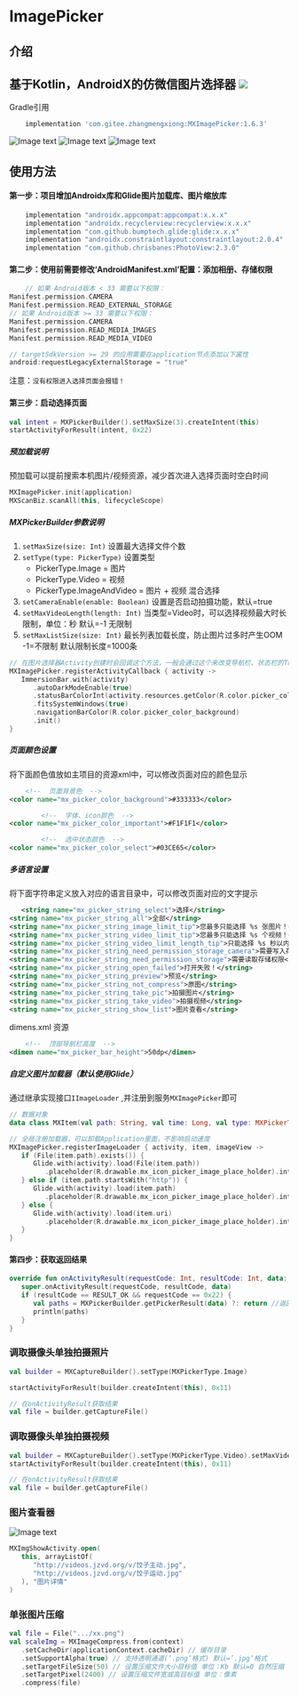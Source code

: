 # ImagePicker

## 介绍

基于Kotlin，AndroidX的仿微信图片选择器
[![](https://jitpack.io/v/com.gitee.zhangmengxiong/MXImagePicker.svg)](https://jitpack.io/#com.gitee.zhangmengxiong/MXImagePicker)
---
Gradle引用

```gradle
    implementation 'com.gitee.zhangmengxiong:MXImagePicker:1.6.3'
```

![Image text](https://gitee.com/zhangmengxiong/MXImagePicker/raw/master/imgs/screenshot1.png)
![Image text](https://gitee.com/zhangmengxiong/MXImagePicker/raw/master/imgs/screenshot2.png)
![Image text](https://gitee.com/zhangmengxiong/MXImagePicker/raw/master/imgs/screenshot3.png)

## 使用方法

#### 第一步：项目增加Androidx库和Glide图片加载库、图片缩放库

```gradle
    implementation "androidx.appcompat:appcompat:x.x.x"
    implementation "androidx.recyclerview:recyclerview:x.x.x"
    implementation "com.github.bumptech.glide:glide:x.x.x"
    implementation "androidx.constraintlayout:constraintlayout:2.0.4"
    implementation "com.github.chrisbanes:PhotoView:2.3.0"
```

#### 第二步：使用前需要修改‘AndroidManifest.xml’配置：添加相册、存储权限

```kotlin
    // 如果 Android版本 < 33 需要以下权限：
Manifest.permission.CAMERA
Manifest.permission.READ_EXTERNAL_STORAGE
// 如果 Android版本 >= 33 需要以下权限：
Manifest.permission.CAMERA
Manifest.permission.READ_MEDIA_IMAGES
Manifest.permission.READ_MEDIA_VIDEO

// targetSdkVersion >= 29 的应用需要在application节点添加以下属性
android:requestLegacyExternalStorage = "true"
```

注意：`没有权限进入选择页面会报错！`

#### 第三步：启动选择页面

```kotlin
val intent = MXPickerBuilder().setMaxSize(3).createIntent(this)
startActivityForResult(intent, 0x22)
```

##### 预加载说明

预加载可以提前搜索本机图片/视频资源，减少首次进入选择页面时空白时间

```kotlin
MXImagePicker.init(application)
MXScanBiz.scanAll(this, lifecycleScope)
```

##### MXPickerBuilder参数说明

1. `setMaxSize(size: Int)` 设置最大选择文件个数
2. `setType(type: PickerType)` 设置类型
   * PickerType.Image = 图片
   * PickerType.Video = 视频
   * PickerType.ImageAndVideo = 图片 + 视频 混合选择
3. `setCameraEnable(enable: Boolean)` 设置是否启动拍摄功能，默认=true
4. `setMaxVideoLength(length: Int)` 当类型=Video时，可以选择视频最大时长限制，单位：秒 默认=-1 无限制
5. `setMaxListSize(size: Int)` 最长列表加载长度，防止图片过多时产生OOM -1=不限制 默认限制长度=1000条

```kotlin
// 在图片选择器Activity创建时会回调这个方法，一般会通过这个来改变导航栏、状态栏的Theme,demo中搭配`ImmersionBar`来实现沉浸式效果
MXImagePicker.registerActivityCallback { activity ->
   ImmersionBar.with(activity)
      .autoDarkModeEnable(true)
      .statusBarColorInt(activity.resources.getColor(R.color.picker_color_background))
      .fitsSystemWindows(true)
      .navigationBarColor(R.color.picker_color_background)
      .init()
}

```

##### 页面颜色设置

将下面颜色值放如主项目的资源xml中，可以修改页面对应的颜色显示

```xml
    <!--  页面背景色  -->
<color name="mx_picker_color_background">#333333</color>

        <!--  字体、icon颜色  -->
<color name="mx_picker_color_important">#F1F1F1</color>

        <!--  选中状态颜色  -->
<color name="mx_picker_color_select">#03CE65</color>
```

##### 多语言设置

将下面字符串定义放入对应的语言目录中，可以修改页面对应的文字提示

```xml
   <string name="mx_picker_string_select">选择</string>
<string name="mx_picker_string_all">全部</string>
<string name="mx_picker_string_image_limit_tip">您最多只能选择 %s 张图片！</string>
<string name="mx_picker_string_video_limit_tip">您最多只能选择 %s 个视频！</string>
<string name="mx_picker_string_video_limit_length_tip">只能选择 %s 秒以内的视频</string>
<string name="mx_picker_string_need_permission_storage_camera">需要写入存储、相机权限</string>
<string name="mx_picker_string_need_permission_storage">需要读取存储权限</string>
<string name="mx_picker_string_open_failed">打开失败！</string>
<string name="mx_picker_string_preview">预览</string>
<string name="mx_picker_string_not_compress">原图</string>
<string name="mx_picker_string_take_pic">拍摄图片</string>
<string name="mx_picker_string_take_video">拍摄视频</string>
<string name="mx_picker_string_show_list">图片查看</string>
```

dimens.xml 资源

```xml
    <!--  顶部导航栏高度  -->
<dimen name="mx_picker_bar_height">50dp</dimen>
```

##### 自定义图片加载器（默认使用Glide）

通过继承实现接口`IImageLoader` ,并注册到服务`MXImagePicker`即可

```kotlin
// 数据对象
data class MXItem(val path: String, val time: Long, val type: MXPickerType, val duration: Int = 0)

// 全局注册加载器，可以卸载Application里面，不影响启动速度
MXImagePicker.registerImageLoader { activity, item, imageView ->
   if (File(item.path).exists()) {
      Glide.with(activity).load(File(item.path))
         .placeholder(R.drawable.mx_icon_picker_image_place_holder).into(imageView)
   } else if (item.path.startsWith("http")) {
      Glide.with(activity).load(item.path)
         .placeholder(R.drawable.mx_icon_picker_image_place_holder).into(imageView)
   } else {
      Glide.with(activity).load(item.uri)
         .placeholder(R.drawable.mx_icon_picker_image_place_holder).into(imageView)
   }
}
```

#### 第四步：获取返回结果

```kotlin
override fun onActivityResult(requestCode: Int, resultCode: Int, data: Intent?) {
   super.onActivityResult(requestCode, resultCode, data)
   if (resultCode == RESULT_OK && requestCode == 0x22) {
      val paths = MXPickerBuilder.getPickerResult(data) ?: return //返回List<String>类型数据
      println(paths)
   }
}
```

### 调取摄像头单独拍摄照片

```kotlin
val builder = MXCaptureBuilder().setType(MXPickerType.Image)

startActivityForResult(builder.createIntent(this), 0x11)

// 在onActivityResult获取结果
val file = builder.getCaptureFile()
```

### 调取摄像头单独拍摄视频

```kotlin
val builder = MXCaptureBuilder().setType(MXPickerType.Video).setMaxVideoLength(10)
startActivityForResult(builder.createIntent(this), 0x11)

// 在onActivityResult获取结果
val file = builder.getCaptureFile()
```

### 图片查看器

![Image text](https://gitee.com/zhangmengxiong/MXImagePicker/raw/master/imgs/screenshot3.png)

```kotlin
MXImgShowActivity.open(
   this, arrayListOf(
      "http://videos.jzvd.org/v/饺子主动.jpg",
      "http://videos.jzvd.org/v/饺子运动.jpg"
   ), "图片详情"
)
```

### 单张图片压缩

```kotlin
val file = File(".../xx.png")
val scaleImg = MXImageCompress.from(context)
   .setCacheDir(applicationContext.cacheDir) // 缓存目录
   .setSupportAlpha(true) // 支持透明通道(’.png‘格式) 默认=’.jpg‘格式
   .setTargetFileSize(50) // 设置压缩文件大小目标值 单位：Kb 默认=0 自然压缩
   .setTargetPixel(2400) // 设置压缩文件宽或高目标值 单位：像素
   .compress(file)

```